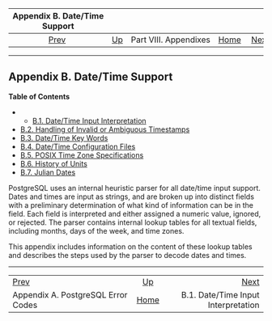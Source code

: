 <!--?xml version="1.0" encoding="UTF-8" standalone="no"?-->

|                     Appendix B. Date/Time Support                    |                                               |                       |                                                       |                                                                          |
| :------------------------------------------------------------------: | :-------------------------------------------- | :-------------------: | ----------------------------------------------------: | -----------------------------------------------------------------------: |
| [Prev](errcodes-appendix.html "Appendix A. PostgreSQL Error Codes")  | [Up](appendixes.html "Part VIII. Appendixes") | Part VIII. Appendixes | [Home](index.html "PostgreSQL 17devel Documentation") |  [Next](datetime-input-rules.html "B.1. Date/Time Input Interpretation") |

***

## Appendix B. Date/Time Support

**Table of Contents**

  * *   [B.1. Date/Time Input Interpretation](datetime-input-rules.html)
  * [B.2. Handling of Invalid or Ambiguous Timestamps](datetime-invalid-input.html)
  * [B.3. Date/Time Key Words](datetime-keywords.html)
  * [B.4. Date/Time Configuration Files](datetime-config-files.html)
  * [B.5. POSIX Time Zone Specifications](datetime-posix-timezone-specs.html)
  * [B.6. History of Units](datetime-units-history.html)
  * [B.7. Julian Dates](datetime-julian-dates.html)

PostgreSQL uses an internal heuristic parser for all date/time input support. Dates and times are input as strings, and are broken up into distinct fields with a preliminary determination of what kind of information can be in the field. Each field is interpreted and either assigned a numeric value, ignored, or rejected. The parser contains internal lookup tables for all textual fields, including months, days of the week, and time zones.

This appendix includes information on the content of these lookup tables and describes the steps used by the parser to decode dates and times.

***

|                                                                      |                                                       |                                                                          |
| :------------------------------------------------------------------- | :---------------------------------------------------: | -----------------------------------------------------------------------: |
| [Prev](errcodes-appendix.html "Appendix A. PostgreSQL Error Codes")  |     [Up](appendixes.html "Part VIII. Appendixes")     |  [Next](datetime-input-rules.html "B.1. Date/Time Input Interpretation") |
| Appendix A. PostgreSQL Error Codes                                   | [Home](index.html "PostgreSQL 17devel Documentation") |                                      B.1. Date/Time Input Interpretation |

